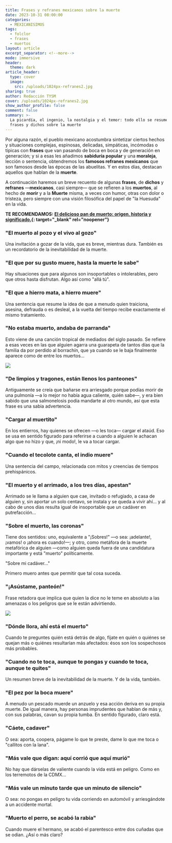 ```yaml
---
title: Frases y refranes mexicanos sobre la muerte
date: 2023-10-31 08:00:00
categories:
  - MEXICANISIMOS
tags:
  - folclor
  - frases
  - muertos
layout: article
excerpt_separator: <!--more-->
mode: immersive
header:
  theme: dark
article_header:
  type: cover
  image:
    src: /uploads/1024px-refranes2.jpg
sharing: true
author: Redacción TYSM
cover: /uploads/1024px-refranes2.jpg
show_author_profile: false
comment: false
summary: >-
  La picardía, el ingenio, la nostalgia y el temor: todo ello se resume en estas
  frases y dichos sobre la muerte
---
```

Por alguna razón, el pueblo mexicano acostumbra sintetizar ciertos hechos y situaciones complejas, espinosas, delicadas, simpáticas, incómodas o típicas con **frases** que van pasando de boca en boca y de generación en generación; y si a esas les añadimos **sabiduría popular** y una **moraleja**, lección o sentencia, obtendremos los **famosos refranes mexicanos** que son famosos desde las épocas de las abuelitas. Y en estos días, destacan aquellos que hablan de la **muerte**.

A continuación haremos un breve recuento de algunas **frases**, de **dichos** y **refranes** —**mexicanos**, casi siempre— que se refieren a los **muertos**, al hecho de **morir** y a la **Muerte** misma, a veces con humor, otras con dolor o tristeza, pero siempre con una visión filosófica del papel de "la Huesuda" en la vida.

**TE RECOMENDAMOS:&nbsp;[El delicioso pan de muerto: origen, historia y significado.](https://blog.tonoysumariachi.com/gastronomia/2022/09/26/el-delicioso-pan-de-muerto-origen-historia-y-significado.html){: target="_blank" rel="noopener"}**

### "El muerto al pozo y el vivo al gozo"

Una invitación a gozar de la vida, que es breve, mientras dura. También es un recordatorio de la inevitabilidad de la muerte.

### "El que por su gusto muere, hasta la muerte le sabe"

Hay situaciones que para algunos son insoportables o intolerables, pero que otros hasta disfrutan. Algo así como "allá tú".

### "El que a hierro mata, a hierro muere"

Una sentencia que resume la idea de que a menudo quien traiciona, asesina, defrauda o es desleal, a la vuelta del tiempo recibe exactamente el mismo tratamiento.

### "No estaba muerto, andaba de parranda"

Esto viene de una canción tropical de mediados del siglo pasado. Se refiere a esas veces en las que alguien agarra una guarapeta de tantos días que la familia da por perdido al borrachín, que ya cuando se le baja finalmente aparece como de entre los muertos…

![](https://upload.wikimedia.org/wikipedia/commons/4/41/Cordial_de_l%27%C3%A0nima._La_Mort.jpg)

### "De limpios y tragones, están llenos los panteones"

Antiguamente se creía que bañarse era arriesgado porque podías morir de una pulmonía —a lo mejor no había agua caliente, quién sabe—, y era bien sabido que una salmonelosis podía mandarte al otro mundo, así que esta frase es una sabia advertencia.

### "Cargar al muertito"

En los entierros, hay quienes se ofrecen —o les toca— cargar el ataúd. Eso se usa en sentido figurado para referirse a cuando a alguien le achacan algo que no hizo y que, ¡ni modo!, le va a tocar cargar.

### "Cuando el tecolote canta, el indio muere"

Una sentencia del campo, relacionada con mitos y creencias de tiempos prehispánicos.

### "El muerto y el arrimado, a los tres días, apestan"

Arrimado se le llama a alguien que cae, invitado o refugiado, a casa de alguien y, sin aportar un solo centavo, se instala y se queda a vivir ahí… y al cabo de unos días resulta igual de insoportable que un cadáver en putrefacción…

### "Sobre el muerto, las coronas"

Tiene dos sentidos: uno, equivalente a "¡Sobres!" —o sea: ¡adelante!, ¡vamos! o ¡ahora es cuando!—; y otro, como metáfora de la muerte metafórica de alguien —como alguien queda fuera de una candidatura importante y está "muerto" políticamente.

"Sobre mi cadáver…"

Primero muero antes que permitir que tal cosa suceda.

### "¡Asústame, panteón!"

Frase retadora que implica que quien la dice no le teme en absoluto a las amenazas o los peligros que se le están advirtiendo.

![](https://upload.wikimedia.org/wikipedia/commons/thumb/c/cf/Kuoleman_Puutarha_by_Hugo_Simberg.jpg/994px-Kuoleman_Puutarha_by_Hugo_Simberg.jpg)

### "Dónde llora, ahí está el muerto"

Cuando te preguntes quién está detrás de algo, fíjate en quién o quiénes se quejan más o quiénes resultarían más afectados: ésos son los sospechosos más probables.&nbsp;

### "Cuando no te toca, aunque te pongas y cuando te toca, aunque te quites"

Un resumen breve de la inevitabilidad de la muerte. Y de la vida, también.

### "El pez por la boca muere"

A menudo un pescado muerde un anzuelo y esa acción deriva en su propia muerte. De igual manera, hay personas imprudentes que hablan de más y, con sus palabras, cavan su propia tumba. En sentido figurado, claro está.

### "Cáete, cadaver"

O sea: aporta, coopera, págame lo que te preste, dame lo que me toca o "callitos con la lana".

### "Más vale que digan: aquí corrió que aquí murió"

No hay que dárselas de valiente cuando la vida está en peligro. Como en los terremotos de la CDMX…

### "Más vale un minuto tarde que un minuto de silencio"

O sea: no pongas en peligro tu vida corriendo en automóvil y arriesgándote a un accidente mortal.

### "Muerto el perro, se acabó la rabia"

Cuando muere el hermano, se acabó el parentesco entre dos cuñadas que se odian. ¿Así o más claro?
